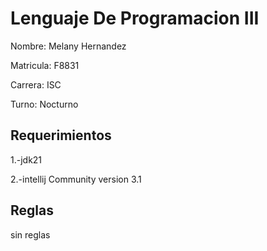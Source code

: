 # Lenguaje De Programacion III
Nombre: Melany Hernandez

Matricula: F8831

Carrera: ISC

Turno: Nocturno

## Requerimientos
1.-jdk21 

2.-intellij Community version 3.1

## Reglas
sin reglas
